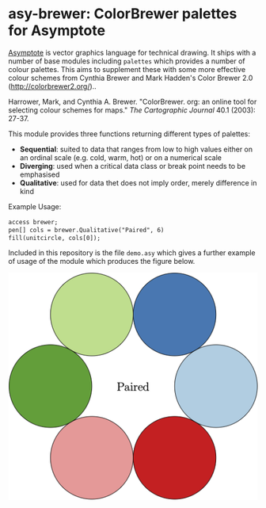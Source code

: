 # asy-brewer: ColorBrewer palettes for Asymptote

[Asymptote](https://asymptote.sourceforge.io) is vector graphics language for
technical drawing. It ships with a number of base modules including `palettes`
which provides a number of colour palettes. This aims to supplement these with
some more effective colour schemes from Cynthia Brewer and Mark Hadden's 
Color Brewer 2.0 (http://colorbrewer2.org/)..

Harrower, Mark, and Cynthia A. Brewer. "ColorBrewer. org: an online tool for
selecting colour schemes for maps." *The Cartographic Journal* 40.1 (2003): 27-37.

This module provides three functions returning different types of palettes:
- **Sequential**: suited to data that ranges from low to high values either on an
  ordinal scale (e.g. cold, warm, hot) or on a numerical scale
- **Diverging**: used when a critical data class or break point needs to be emphasised
- **Qualitative**: used for data thet does not imply order, merely difference in kind

Example Usage:

```
access brewer;
pen[] cols = brewer.Qualitative("Paired", 6)
fill(unitcircle, cols[0]);
```
Included in this repository is the file `demo.asy` which gives a further example of
usage of the module which produces the figure below.

![Colour Demo](https://raw.githubusercontent.com/seancarmody/asy-brewer/main/demo.png)